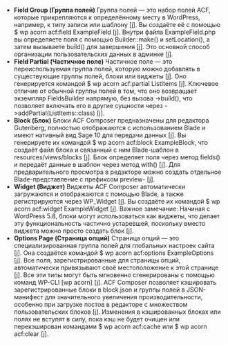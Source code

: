 - **Field Group (Группа полей)** Группа полей — это набор полей ACF, которые прикрепляются к определённому месту в WordPress, например, к типу записи или шаблону [j]. Вы создаёте её с помощью $ wp acorn acf:field ExampleField [j]. Внутри файла ExampleField.php вы определяете поля с помощью Builder::make() и setLocation(), а затем вызываете build() для завершения [j]. Это основной способ организации пользовательских данных в админке [j].
- **Field Partial (Частичное поле)** Частичное поле — это переиспользуемая группа полей, которую можно добавлять в существующие группы полей, блоки или виджеты [j]. Оно генерируется командой $ wp acorn acf:partial ListItems [j]. Ключевое отличие от обычной группы полей в том, что оно возвращает экземпляр FieldsBuilder напрямую, без вызова ->build(), что позволяет включать его в другие сущности через ->addPartial(ListItems::class) [j].
- **Block (Блок)** Блоки ACF Composer предназначены для редактора Gutenberg, полностью отображаются с использованием Blade и имеют нативный вид Sage 10 для передачи данных [j]. Вы генерируете их командой $ wp acorn acf:block ExampleBlock, что создаёт файл блока и связанный с ним Blade-шаблон в resources/views/blocks [j]. Блок определяет поля через метод fields() и передаёт данные в шаблон через метод with() [j]. Для предварительного просмотра в редакторе можно создать отдельное Blade-представление с префиксом preview- [j].
- **Widget (Виджет)** Виджеты ACF Composer автоматически загружаются и отображаются с помощью Blade, а также регистрируются через WP_Widget [j]. Вы создаёте их командой $ wp acorn acf:widget ExampleWidget [j]. Важное замечание: Начиная с WordPress 5.8, блоки могут использоваться как виджеты, что делает эту функциональность частично устаревшей, поскольку вместо виджета можно просто создать блок [j].
- **Options Page (Страница опций)** Страница опций — это специализированная группа полей для глобальных настроек сайта [j]. Она создаётся командой $ wp acorn acf:options ExampleOptions [j]. Все поля, зарегистрированные для страницы опций, автоматически привязывают своё местоположение к этой странице [j].
  Все эти типы могут быть мгновенно сгенерированы с помощью команд WP-CLI [wp acorn] [j]. ACF Composer позволяет кэшировать зарегистрированные блоки в block.json и группы полей в JSON-манифест для значительного увеличения производительности, особенно при загрузке постов в редакторе с множеством пользовательских блоков [j]. Изменения в кэшированных блоках или полях не вступят в силу, пока кэш не будет очищен или перекэширован командами $ wp acorn acf:cache или $ wp acorn acf:clear [j].
